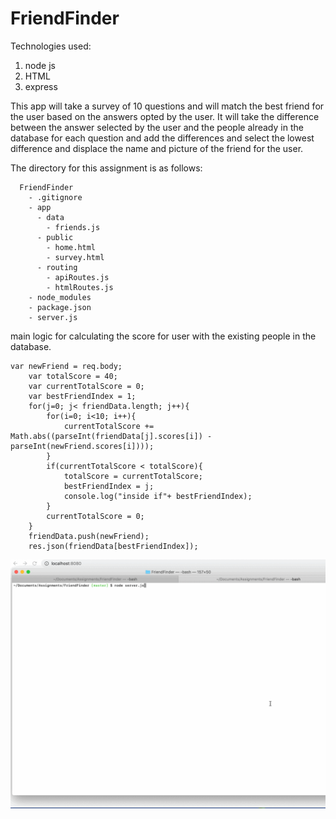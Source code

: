 # FriendFinder
Technologies used:
1. node js
2. HTML
3. express

This app will take a survey of 10 questions and will match the best friend for the user based on the answers opted by the user. It will take the difference between the answer selected by the user and the people already in the database for each question and add the differences and select the lowest difference and displace the name and picture of the friend for the user.

The directory for this assignment is as follows:
```
  FriendFinder
    - .gitignore
    - app
      - data
        - friends.js
      - public
        - home.html
        - survey.html
      - routing
        - apiRoutes.js
        - htmlRoutes.js
    - node_modules
    - package.json
    - server.js
  ```
main logic for calculating the score for user with the existing people in the database.

    var newFriend = req.body;
        var totalScore = 40;
        var currentTotalScore = 0;
        var bestFriendIndex = 1;
        for(j=0; j< friendData.length; j++){
            for(i=0; i<10; i++){
                currentTotalScore += Math.abs((parseInt(friendData[j].scores[i]) - parseInt(newFriend.scores[i])));
            }
            if(currentTotalScore < totalScore){
                totalScore = currentTotalScore;
                bestFriendIndex = j;
                console.log("inside if"+ bestFriendIndex);
            }
            currentTotalScore = 0;
        }
        friendData.push(newFriend);
		res.json(friendData[bestFriendIndex]);

![gif](./friend.gif)




